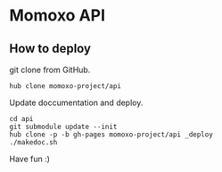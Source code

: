 # Momoxo API

## How to deploy

git clone from GitHub.

```
hub clone momoxo-project/api
```

Update doccumentation and deploy.

```
cd api
git submodule update --init
hub clone -p -b gh-pages momoxo-project/api _deploy
./makedoc.sh
```

Have fun :)


